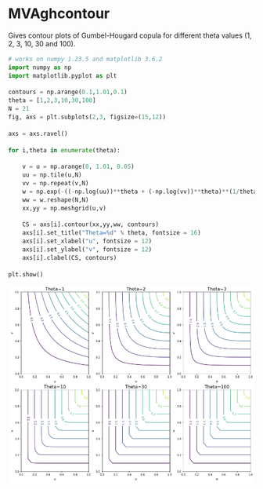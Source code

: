 # MVAghcontour
Gives contour plots of Gumbel-Hougard copula for different theta values (1, 2, 3,
10, 30 and 100).

```python
# works on numpy 1.23.5 and matplotlib 3.6.2
import numpy as np
import matplotlib.pyplot as plt

contours = np.arange(0.1,1.01,0.1)
theta = [1,2,3,10,30,100]
N = 21
fig, axs = plt.subplots(2,3, figsize=(15,12))

axs = axs.ravel()

for i,theta in enumerate(theta):

    v = u = np.arange(0, 1.01, 0.05)
    uu = np.tile(u,N)
    vv = np.repeat(v,N)
    w = np.exp(-((-np.log(uu))**theta + (-np.log(vv))**theta)**(1/theta))
    ww = w.reshape(N,N)
    xx,yy = np.meshgrid(u,v)
    
    CS = axs[i].contour(xx,yy,ww, contours)
    axs[i].set_title("Theta=%d" % theta, fontsize = 16)
    axs[i].set_xlabel("u", fontsize = 12)
    axs[i].set_ylabel("v", fontsize = 12)
    axs[i].clabel(CS, contours)

plt.show()
```
![MVAghcontour](MVAghcontour_python.png)